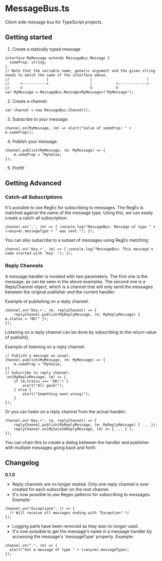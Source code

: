 MessageBus.ts
=============

Client side message bus for TypeScript projects.

## Getting started ##

1. Create a statically typed message
```
interface MyMessage extends MessageBus.Message {
  someProp: string;
}
// Note that the variable name, generic argument and the given string needs to match the name of the interface above.
//                 |                   |                         |
//     +-----------+                   |           +-------------+
//     V                               V           V               
var MyMessage = MessageBus.Message<MyMessage>("MyMessage");
```

2. Create a channel:
```
var channel = new MessageBus.Channel();
```

3. Subscribe to your message:
```
channel.on(MyMessage, (m) => alert("Value of someProp: " + m.someProp));
```

4. Publish your message:
```
channel.publish(MyMessage, (m: MyMessage) => {
    m.someProp = "MyValue;
});
```

5. Profit!

## Getting Advanced ##

### Catch-all Subscriptions ###

It's possible to use RegEx for subscribing to messages. The RegEx is matched against the name of the message type. Using this, we can easily create a catch-all subscription:
```
channel.on('.', (m) => { console.log("MessageBus: Message of type " + (<any>m).messageType + " was sent."); });
```

You can also subscribe to a subset of messages using RegEx matching:
```
channel.on('Key.+', (m) => { console.log("MessageBus: This message's name started with 'Key'."); });
```

### Reply Channels ###

A message handler is invoked with two parameters. The first one is the message, as can be seen in the above examples. The second one is a ReplyChannel object, which is a channel that will only send the messages between the original publisher and the current handler.

Example of publishing on a reply channel:
```
channel.on('Key.+', (m, replyChannel) => {
    replyChannel.publish(MyReplyMessage, (m: MyReplyMessage) { m.status = "OK!" });
});
```

Listening on a reply channel can be done by subscribing to the return value of publish().

Example of listening on a reply channel:
```
// Publish a message as usual:
channel.publish(MyMessage, (m: MyMessage) => {
    m.someProp = "MyValue;
})
// Subscribe to reply channel:
.on(MyReplyMessage, (m) => {
    if (m.status === "OK!") {
        alert("All good!");
    } else {
        alert("Something went wrong!");
    }
});
```

Or you can listen on a reply channel from the actual handler:

```
channel.on('Key.+', (m, replyChannel) => {
    replyChannel.publish(MyReplyMessage, (m: MyReplyMessage) { ... });
    replyChannel.on(MySecondReplyMessage, (m) => { ... } );
});
```

You can chain this to create a dialog between the handler and publisher with multiple messages going back and forth.

## Changelog ##
**0.1.0**

- Reply channels are no longer nested. Only one reply channel is ever created for each subscriber on the root channel.
- It's now possible to use Regex patterns for subscribing to messages. Example:

```
channel.on("Exception$", () => {
  /* Will receive all messages ending with "Exception" */
});
```

- Logging parts have been removed as they was no longer used.
- It's now possible to get the message's name in a message handler by accessing the message's 'messageType' property. Example:

```
channel.on(".", (m) => {
  alert("Got a message of type " + (<any>m).messageType);
});
```    